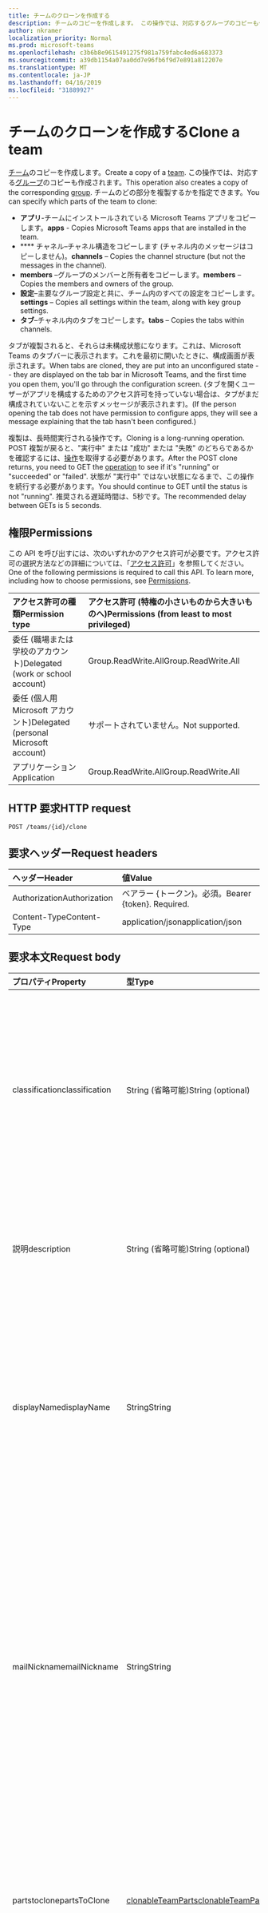 ```yaml
---
title: チームのクローンを作成する
description: チームのコピーを作成します。 この操作では、対応するグループのコピーも作成されます。
author: nkramer
localization_priority: Normal
ms.prod: microsoft-teams
ms.openlocfilehash: c3b6b8e9615491275f981a759fabc4ed6a683373
ms.sourcegitcommit: a39db1154a07aa0dd7e96fb6f9d7e891a812207e
ms.translationtype: MT
ms.contentlocale: ja-JP
ms.lasthandoff: 04/16/2019
ms.locfileid: "31889927"
---
```

# <a name="clone-a-team"></a><span data-ttu-id="e0eb2-104">チームのクローンを作成する</span><span class="sxs-lookup"><span data-stu-id="e0eb2-104">Clone a team</span></span>



<span data-ttu-id="e0eb2-105">[チーム](../resources/team.md)のコピーを作成します。</span><span class="sxs-lookup"><span data-stu-id="e0eb2-105">Create a copy of a [team](../resources/team.md).</span></span> <span data-ttu-id="e0eb2-106">この操作では、対応する[グループ](../resources/group.md)のコピーも作成されます。</span><span class="sxs-lookup"><span data-stu-id="e0eb2-106">This operation also creates a copy of the corresponding [group](../resources/group.md).</span></span>
<span data-ttu-id="e0eb2-107">チームのどの部分を複製するかを指定できます。</span><span class="sxs-lookup"><span data-stu-id="e0eb2-107">You can specify which parts of the team to clone:</span></span>

- <span data-ttu-id="e0eb2-108">**アプリ**-チームにインストールされている Microsoft Teams アプリをコピーします。</span><span class="sxs-lookup"><span data-stu-id="e0eb2-108">**apps** - Copies Microsoft Teams apps that are installed in the team.</span></span> 
- <span data-ttu-id="e0eb2-109">\*\*\*\* チャネル–チャネル構造をコピーします (チャネル内のメッセージはコピーしません)。</span><span class="sxs-lookup"><span data-stu-id="e0eb2-109">**channels** – Copies the channel structure (but not the messages in the channel).</span></span>
- <span data-ttu-id="e0eb2-110">**members** –グループのメンバーと所有者をコピーします。</span><span class="sxs-lookup"><span data-stu-id="e0eb2-110">**members** – Copies the members and owners of the group.</span></span>
- <span data-ttu-id="e0eb2-111">**設定**–主要なグループ設定と共に、チーム内のすべての設定をコピーします。</span><span class="sxs-lookup"><span data-stu-id="e0eb2-111">**settings** – Copies all settings within the team, along with key group settings.</span></span>
- <span data-ttu-id="e0eb2-112">**タブ**–チャネル内のタブをコピーします。</span><span class="sxs-lookup"><span data-stu-id="e0eb2-112">**tabs** – Copies the tabs within channels.</span></span>

<span data-ttu-id="e0eb2-113">タブが複製されると、それらは未構成状態になります。これは、Microsoft Teams のタブバーに表示されます。これを最初に開いたときに、構成画面が表示されます。</span><span class="sxs-lookup"><span data-stu-id="e0eb2-113">When tabs are cloned, they are put into an unconfigured state -- they are displayed on the tab bar in Microsoft Teams, and the first time you open them, you'll go through the configuration screen.</span></span> <span data-ttu-id="e0eb2-114">(タブを開くユーザーがアプリを構成するためのアクセス許可を持っていない場合は、タブがまだ構成されていないことを示すメッセージが表示されます)。</span><span class="sxs-lookup"><span data-stu-id="e0eb2-114">(If the person opening the tab does not have permission to configure apps, they will see a message explaining that the tab hasn't been configured.)</span></span>

<span data-ttu-id="e0eb2-115">複製は、長時間実行される操作です。</span><span class="sxs-lookup"><span data-stu-id="e0eb2-115">Cloning is a long-running operation.</span></span>
<span data-ttu-id="e0eb2-116">POST 複製が戻ると、"実行中" または "成功" または "失敗" のどちらであるかを確認するには、[操作](../resources/teamsasyncoperation.md)を取得する必要があります。</span><span class="sxs-lookup"><span data-stu-id="e0eb2-116">After the POST clone returns, you need to GET the [operation](../resources/teamsasyncoperation.md) to see if it's "running" or "succeeded" or "failed".</span></span> <span data-ttu-id="e0eb2-117">状態が "実行中" ではない状態になるまで、この操作を続行する必要があります。</span><span class="sxs-lookup"><span data-stu-id="e0eb2-117">You should continue to GET until the status is not "running".</span></span> <span data-ttu-id="e0eb2-118">推奨される遅延時間は、5秒です。</span><span class="sxs-lookup"><span data-stu-id="e0eb2-118">The recommended delay between GETs is 5 seconds.</span></span>

## <a name="permissions"></a><span data-ttu-id="e0eb2-119">権限</span><span class="sxs-lookup"><span data-stu-id="e0eb2-119">Permissions</span></span>

<span data-ttu-id="e0eb2-p105">この API を呼び出すには、次のいずれかのアクセス許可が必要です。アクセス許可の選択方法などの詳細については、「[アクセス許可](/graph/permissions-reference)」を参照してください。</span><span class="sxs-lookup"><span data-stu-id="e0eb2-p105">One of the following permissions is required to call this API. To learn more, including how to choose permissions, see [Permissions](/graph/permissions-reference).</span></span>

|<span data-ttu-id="e0eb2-122">アクセス許可の種類</span><span class="sxs-lookup"><span data-stu-id="e0eb2-122">Permission type</span></span>      | <span data-ttu-id="e0eb2-123">アクセス許可 (特権の小さいものから大きいものへ)</span><span class="sxs-lookup"><span data-stu-id="e0eb2-123">Permissions (from least to most privileged)</span></span>              |
|:--------------------|:---------------------------------------------------------|
|<span data-ttu-id="e0eb2-124">委任 (職場または学校のアカウント)</span><span class="sxs-lookup"><span data-stu-id="e0eb2-124">Delegated (work or school account)</span></span>     | <span data-ttu-id="e0eb2-125">Group.ReadWrite.All</span><span class="sxs-lookup"><span data-stu-id="e0eb2-125">Group.ReadWrite.All</span></span>    |
|<span data-ttu-id="e0eb2-126">委任 (個人用 Microsoft アカウント)</span><span class="sxs-lookup"><span data-stu-id="e0eb2-126">Delegated (personal Microsoft account)</span></span> | <span data-ttu-id="e0eb2-127">サポートされていません。</span><span class="sxs-lookup"><span data-stu-id="e0eb2-127">Not supported.</span></span>    |
|<span data-ttu-id="e0eb2-128">アプリケーション</span><span class="sxs-lookup"><span data-stu-id="e0eb2-128">Application</span></span>                            | <span data-ttu-id="e0eb2-129">Group.ReadWrite.All</span><span class="sxs-lookup"><span data-stu-id="e0eb2-129">Group.ReadWrite.All</span></span> |

## <a name="http-request"></a><span data-ttu-id="e0eb2-130">HTTP 要求</span><span class="sxs-lookup"><span data-stu-id="e0eb2-130">HTTP request</span></span>
<!-- { "blockType": "ignored" } -->
```http
POST /teams/{id}/clone
```

## <a name="request-headers"></a><span data-ttu-id="e0eb2-131">要求ヘッダー</span><span class="sxs-lookup"><span data-stu-id="e0eb2-131">Request headers</span></span>
| <span data-ttu-id="e0eb2-132">ヘッダー</span><span class="sxs-lookup"><span data-stu-id="e0eb2-132">Header</span></span>       | <span data-ttu-id="e0eb2-133">値</span><span class="sxs-lookup"><span data-stu-id="e0eb2-133">Value</span></span> |
|:---------------|:--------|
| <span data-ttu-id="e0eb2-134">Authorization</span><span class="sxs-lookup"><span data-stu-id="e0eb2-134">Authorization</span></span>  | <span data-ttu-id="e0eb2-p106">ベアラー {トークン}。必須。</span><span class="sxs-lookup"><span data-stu-id="e0eb2-p106">Bearer {token}. Required.</span></span>  |
| <span data-ttu-id="e0eb2-137">Content-Type</span><span class="sxs-lookup"><span data-stu-id="e0eb2-137">Content-Type</span></span>  | <span data-ttu-id="e0eb2-138">application/json</span><span class="sxs-lookup"><span data-stu-id="e0eb2-138">application/json</span></span>  |

## <a name="request-body"></a><span data-ttu-id="e0eb2-139">要求本文</span><span class="sxs-lookup"><span data-stu-id="e0eb2-139">Request body</span></span>

| <span data-ttu-id="e0eb2-140">プロパティ</span><span class="sxs-lookup"><span data-stu-id="e0eb2-140">Property</span></span>     | <span data-ttu-id="e0eb2-141">型</span><span class="sxs-lookup"><span data-stu-id="e0eb2-141">Type</span></span>   |<span data-ttu-id="e0eb2-142">説明</span><span class="sxs-lookup"><span data-stu-id="e0eb2-142">Description</span></span>|
|:---------------|:--------|:----------|
|<span data-ttu-id="e0eb2-143">classification</span><span class="sxs-lookup"><span data-stu-id="e0eb2-143">classification</span></span>|<span data-ttu-id="e0eb2-144">String (省略可能)</span><span class="sxs-lookup"><span data-stu-id="e0eb2-144">String (optional)</span></span>|<span data-ttu-id="e0eb2-145">グループの分類 (低、中、高のビジネスへの影響など) を記述します。</span><span class="sxs-lookup"><span data-stu-id="e0eb2-145">Describes a classification for the group (such as low, medium or high business impact).</span></span> <span data-ttu-id="e0eb2-146">分類が指定されていない場合は、元のチーム/グループから分類がコピーされます。</span><span class="sxs-lookup"><span data-stu-id="e0eb2-146">If classification is not specified, the classification will be copied from the original team/group.</span></span>|
|<span data-ttu-id="e0eb2-147">説明</span><span class="sxs-lookup"><span data-stu-id="e0eb2-147">description</span></span>|<span data-ttu-id="e0eb2-148">String (省略可能)</span><span class="sxs-lookup"><span data-stu-id="e0eb2-148">String (optional)</span></span>|<span data-ttu-id="e0eb2-149">グループに関するオプションの説明。</span><span class="sxs-lookup"><span data-stu-id="e0eb2-149">An optional description for the group.</span></span> <span data-ttu-id="e0eb2-150">このプロパティが指定されていない場合は、空白のままになります。</span><span class="sxs-lookup"><span data-stu-id="e0eb2-150">If this property is not specified, it will be left blank.</span></span>|
|<span data-ttu-id="e0eb2-151">displayName</span><span class="sxs-lookup"><span data-stu-id="e0eb2-151">displayName</span></span>|<span data-ttu-id="e0eb2-152">String</span><span class="sxs-lookup"><span data-stu-id="e0eb2-152">String</span></span>|<span data-ttu-id="e0eb2-p109">グループの表示名。このプロパティは、グループの作成時の必須プロパティであり、更新時にクリアすることはできません。$filter および $orderby をサポートします。</span><span class="sxs-lookup"><span data-stu-id="e0eb2-p109">The display name for the group. This property is required when a group is created and it cannot be cleared during updates. Supports $filter and $orderby.</span></span>|
|<span data-ttu-id="e0eb2-156">mailNickname</span><span class="sxs-lookup"><span data-stu-id="e0eb2-156">mailNickname</span></span>|<span data-ttu-id="e0eb2-157">String</span><span class="sxs-lookup"><span data-stu-id="e0eb2-157">String</span></span>|<span data-ttu-id="e0eb2-158">グループのメール エイリアスです (組織内で一意)。</span><span class="sxs-lookup"><span data-stu-id="e0eb2-158">The mail alias for the group, unique in the organization.</span></span> <span data-ttu-id="e0eb2-159">このプロパティは、グループの作成時に指定する必要があります。</span><span class="sxs-lookup"><span data-stu-id="e0eb2-159">This property must be specified when a group is created.</span></span> <span data-ttu-id="e0eb2-160">$filter をサポートします。</span><span class="sxs-lookup"><span data-stu-id="e0eb2-160">Supports $filter.</span></span> <span data-ttu-id="e0eb2-161">このプロパティが指定されていない場合は、displayName から計算されます。</span><span class="sxs-lookup"><span data-stu-id="e0eb2-161">If this property is not specified, it will be computed from the displayName.</span></span> <span data-ttu-id="e0eb2-162">既知の問題: このプロパティは現在無視されています。</span><span class="sxs-lookup"><span data-stu-id="e0eb2-162">Known issue: this property is currently ignored.</span></span>|
|<span data-ttu-id="e0eb2-163">partstoclone</span><span class="sxs-lookup"><span data-stu-id="e0eb2-163">partsToClone</span></span>| [<span data-ttu-id="e0eb2-164">clonableTeamParts</span><span class="sxs-lookup"><span data-stu-id="e0eb2-164">clonableTeamParts</span></span>](../resources/clonableteamparts.md) |<span data-ttu-id="e0eb2-165">クローンするパーツのコンマ区切りのリスト。</span><span class="sxs-lookup"><span data-stu-id="e0eb2-165">A comma-separated list of the parts to clone.</span></span> <span data-ttu-id="e0eb2-166">法的パーツとは、「アプリ、タブ、設定、チャネル、メンバー」のことです。</span><span class="sxs-lookup"><span data-stu-id="e0eb2-166">Legal parts are "apps, tabs, settings, channels, members".</span></span>|
|<span data-ttu-id="e0eb2-167">visibility</span><span class="sxs-lookup"><span data-stu-id="e0eb2-167">visibility</span></span>|<span data-ttu-id="e0eb2-168">[teamVisibilityType](../resources/teamvisibilitytype.md)オプション</span><span class="sxs-lookup"><span data-stu-id="e0eb2-168">[teamVisibilityType](../resources/teamvisibilitytype.md) (optional)</span></span>| <span data-ttu-id="e0eb2-169">グループを表示するかどうかを指定します。</span><span class="sxs-lookup"><span data-stu-id="e0eb2-169">Specifies the visibility of the group.</span></span> <span data-ttu-id="e0eb2-170">可能な値は、 **Private**、 **Public**です。</span><span class="sxs-lookup"><span data-stu-id="e0eb2-170">Possible values are: **Private**, **Public**.</span></span> <span data-ttu-id="e0eb2-171">visibility が指定されていない場合、表示は元のチーム/グループからコピーされます。</span><span class="sxs-lookup"><span data-stu-id="e0eb2-171">If visibility is not specified, the visibility will be copied from the original team/group.</span></span> <span data-ttu-id="e0eb2-172">複製対象のチームが**educationClass**チームの場合、visibility パラメーターは無視され、新しいグループの表示が HiddenMembership に設定されます。</span><span class="sxs-lookup"><span data-stu-id="e0eb2-172">If the team being cloned is an **educationClass** team, the visibility parameter is ignored, and the new group's visibility will be set to HiddenMembership.</span></span>|

## <a name="response"></a><span data-ttu-id="e0eb2-173">応答</span><span class="sxs-lookup"><span data-stu-id="e0eb2-173">Response</span></span>

<span data-ttu-id="e0eb2-174">成功した場合、このメソッドは`202 Accepted` 、 [operation](../resources/teamsasyncoperation.md)リソースをポイントする Location: ヘッダーを持つ応答コードを返します。</span><span class="sxs-lookup"><span data-stu-id="e0eb2-174">If successful, this method will return a `202 Accepted` response code with a Location: header pointing to the [operation](../resources/teamsasyncoperation.md) resource.</span></span>
<span data-ttu-id="e0eb2-175">操作が完了すると、作成されたチームの id が操作リソースに通知されます。</span><span class="sxs-lookup"><span data-stu-id="e0eb2-175">When the operation is complete, the operation resource will tell you the id of the created team.</span></span>

## <a name="example"></a><span data-ttu-id="e0eb2-176">例</span><span class="sxs-lookup"><span data-stu-id="e0eb2-176">Example</span></span>
#### <a name="request"></a><span data-ttu-id="e0eb2-177">要求</span><span class="sxs-lookup"><span data-stu-id="e0eb2-177">Request</span></span>
<span data-ttu-id="e0eb2-178">要求の例を次に示します。</span><span class="sxs-lookup"><span data-stu-id="e0eb2-178">The following is an example of the request.</span></span>
<!-- {
  "blockType": "ignored",
  "name": "create_team"
}-->
```http
POST /teams/{id}/clone
Content-Type: application/json

{  
     "displayName": "Library Assist",
     "description": "Self help community for library",
     "mailNickname": "libassist",
     "partsToClone": "apps,tabs,settings,channels,members",
     "visibility": "public"
}
```

#### <a name="response"></a><span data-ttu-id="e0eb2-179">応答</span><span class="sxs-lookup"><span data-stu-id="e0eb2-179">Response</span></span>
<span data-ttu-id="e0eb2-180">応答の例を次に示します。</span><span class="sxs-lookup"><span data-stu-id="e0eb2-180">The following is an example of the response.</span></span> <span data-ttu-id="e0eb2-181">注: 簡潔にするために、ここに示す応答オブジェクトは切り詰められている場合があります。</span><span class="sxs-lookup"><span data-stu-id="e0eb2-181">Note: The response object shown here may be truncated for brevity.</span></span> <span data-ttu-id="e0eb2-182">実際の呼び出しではすべてのプロパティが返されます。</span><span class="sxs-lookup"><span data-stu-id="e0eb2-182">All of the properties will be returned from an actual call.</span></span>
<!-- {
  "blockType": "ignored",
  "truncated": true,
  "@odata.type": "microsoft.graph.team"
} -->
```http
HTTP/1.1 202 Accepted
Location: /teams({id})/operations({opId})
Content-Type: text/plain
Content-Length: 0
```

<!-- uuid: 8fcb5dbc-d5aa-4681-8e31-b001d5168d79
2015-10-25 14:57:30 UTC -->
<!-- {
  "type": "#page.annotation",
  "description": "Create Team",
  "keywords": "",
  "section": "documentation",
  "tocPath": ""
}-->
